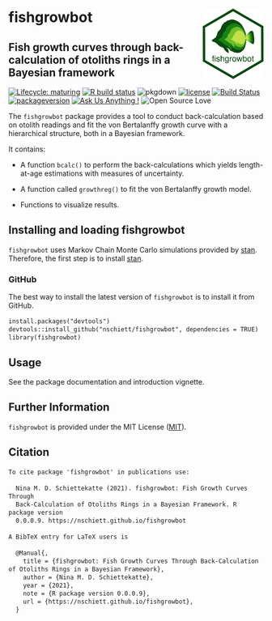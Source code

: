<!-- README.md is generated from README.Rmd. Please edit that file -->

fishgrowbot <img src="man/figures/fishgrowbot_logo_white.png" width = 120 alt="fishgrowbot logo" align = "right" />
===================================================================================================================

Fish growth curves through back-calculation of otoliths rings in a Bayesian framework
-------------------------------------------------------------------------------------

<!-- badges: start -->

[![Lifecycle:
maturing](https://img.shields.io/badge/lifecycle-maturing-blue.svg)](https://www.tidyverse.org/lifecycle/#maturing)
[![R build
status](https://github.com/nschiett/fishgrowbot/workflows/R-CMD-check/badge.svg)](https://github.com/nschiett/fishgrowbot/actions)
![pkgdown](https://github.com/nschiett/fishgrowbot/workflows/pkgdown/badge.svg)
[![license](https://img.shields.io/badge/license-MIT%20+%20file%20LICENSE-lightgrey.svg)](https://choosealicense.com/)
[![Build
Status](https://api.travis-ci.com/nschiett/fishgrowbot.svg?branch=master)](https://travis-ci.com/nschiett/fishgrowbot)
[![packageversion](https://img.shields.io/badge/Package%20version-0.1.0-orange.svg)](commits/master)
[![Ask Us Anything
!](https://img.shields.io/badge/Ask%20us-anything-1abc9c.svg)](https://github.com/nschiett/fishgrowbot/issues/new)
![Open Source
Love](https://badges.frapsoft.com/os/v2/open-source.svg?v=103)
<!-- badges: end -->

The `fishgrowbot` package provides a tool to conduct back-calculation
based on otolith readings and fit the von Bertalanffy growth curve with
a hierarchical structure, both in a Bayesian framework.

It contains:

-   A function `bcalc()` to perform the back-calculations which yields
    length-at-age estimations with measures of uncertainty.

-   A function called `growthreg()` to fit the von Bertalanffy growth
    model.

-   Functions to visualize results.

Installing and loading fishgrowbot
----------------------------------

`fishgrowbot` uses Markov Chain Monte Carlo simulations provided by
[stan](https://github.com/stan-dev/rstan/wiki/RStan-Getting-Started).
Therefore, the first step is to install
[stan](https://github.com/stan-dev/rstan/wiki/RStan-Getting-Started).

### GitHub

The best way to install the latest version of `fishgrowbot` is to
install it from GitHub.

    install.packages("devtools")
    devtools::install_github("nschiett/fishgrowbot", dependencies = TRUE)
    library(fishgrowbot)

Usage
-----

See the package documentation and introduction vignette.

Further Information
-------------------

`fishgrowbot` is provided under the MIT License
([MIT](http://opensource.org/licenses/MIT)).

Citation
--------

    To cite package 'fishgrowbot' in publications use:

      Nina M. D. Schiettekatte (2021). fishgrowbot: Fish Growth Curves Through
      Back-Calculation of Otoliths Rings in a Bayesian Framework. R package version
      0.0.0.9. https://nschiett.github.io/fishgrowbot

    A BibTeX entry for LaTeX users is

      @Manual{,
        title = {fishgrowbot: Fish Growth Curves Through Back-Calculation of Otoliths Rings in a Bayesian Framework},
        author = {Nina M. D. Schiettekatte},
        year = {2021},
        note = {R package version 0.0.0.9},
        url = {https://nschiett.github.io/fishgrowbot},
      }
